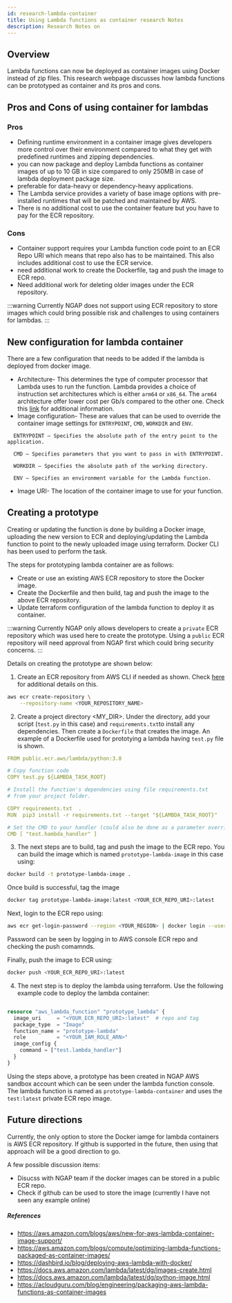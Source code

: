```yaml
---
id: research-lambda-container
title: Using Lambda functions as container research Notes
description: Research Notes on 
---
```


## Overview

Lambda functions can now be deployed as container images using Docker instead of zip files. This research webpage discusses how lambda functions can be prototyped as container and its pros and cons.

## Pros and Cons of using container for lambdas

### Pros
- Defining runtime environment in a container image gives developers more control over their environment compared to what they get with predefined runtimes and zipping dependencies. 
- you can now package and deploy Lambda functions as container images of up to 10 GB in size compared to only 250MB in case of lambda deployment package size. 
- preferable for data-heavy or dependency-heavy applications.
- The Lambda service provides a variety of base image options with pre-installed runtimes that will be patched and maintained by AWS.
- There is no additional cost to use the container feature but you have to pay for the ECR repository.

### Cons
- Container support requires your Lambda function code point to an ECR Repo URI which means that repo also has to be maintained. This also includes additional cost to use the ECR service.
- need additional work to create the Dockerfile, tag and push the image to ECR repo.
- Need additional work for deleting older images under the ECR repository.

:::warning
Currently NGAP does not support using ECR repository to store images which could bring possible risk and challenges to using containers for lambdas.
:::

## New configuration for lambda container
There are a few configuration that needs to be added if the lambda is deployed from docker image.
- Architecture- This  determines the type of computer processor that Lambda uses to run the function. Lambda provides a choice of instruction set architectures which is either `arm64` or `x86_64`. The `arm64` architecture offer lower cost per Gb/s compared to the other one. Check this [link](https://docs.aws.amazon.com/lambda/latest/dg/foundation-arch.html?icmpid=docs_lambda_help) for additional information.
- Image configuration- These are values that can be used to override the container image settings for `ENTRYPOINT`, `CMD`, `WORKDIR` and `ENV`.

```
  ENTRYPOINT – Specifies the absolute path of the entry point to the application.

  CMD – Specifies parameters that you want to pass in with ENTRYPOINT.

  WORKDIR – Specifies the absolute path of the working directory.

  ENV – Specifies an environment variable for the Lambda function.
```
- Image URI- The location of the container image to use for your function.


## Creating a prototype
Creating or updating the function is done by building a Docker image, uploading the new version to ECR and deploying/updating the Lambda function to point to the newly uploaded image using terraform. Docker CLI has been used to perform the task.

The steps for prototyping lambda container are as follows:
- Create or use an existing AWS ECR repository to store the Docker image. 
- Create the Dockerfile and then build, tag and push the image to the above ECR repository.
- Update terraform configuration of the lambda function to deploy it as container.

:::warning
Currently NGAP only allows developers to create a `private` ECR repository which was used here to create the prototype. Using a `public` ECR repository will need approval from NGAP first which could bring security concerns.
:::

Details on creating the prototype are shown below:

1. Create an ECR repository from AWS CLI if needed as shown. Check [here](https://docs.aws.amazon.com/AmazonECR/latest/userguide/getting-started-cli.html#cli-create-repository) for additional details on this.

```bash
aws ecr create-repository \
    --repository-name <YOUR_REPOSITORY_NAME>
```

2. Create a project directory <MY_DIR>. Under the directory, add  your script (`test.py` in this case) and `requirements.txt`to install any dependencies. Then  create a `Dockerfile` that creates the image. An example of a Dockerfile used for prototying a lambda having `test.py` file is shown.

```yaml
FROM public.ecr.aws/lambda/python:3.8

# Copy function code
COPY test.py ${LAMBDA_TASK_ROOT}

# Install the function's dependencies using file requirements.txt
# from your project folder.

COPY requirements.txt  .
RUN  pip3 install -r requirements.txt --target "${LAMBDA_TASK_ROOT}"

# Set the CMD to your handler (could also be done as a parameter override outside of the Dockerfile)
CMD [ "test.hambda_handler" ]

```

3. The next steps are to build, tag and push the image to the ECR repo. You can build the image which is named  `prototype-lambda-image` in this case using:

```bash
docker build -t prototype-lambda-image .
```
Once build is successful, tag the image

```bash
docker tag prototype-lambda-image:latest <YOUR_ECR_REPO_URI>:latest
```
Next, login to the ECR repo using:

```bash
aws ecr get-login-password --region <YOUR_REGION> | docker login --username AWS --password<YOUR_PASSWORD>
```
Password can be seen by logging in to AWS console ECR repo and checking the push comamnds.

Finally, push the image to ECR using:

```bash
docker push <YOUR_ECR_REPO_URI>:latest
```

4. The next step is to deploy the lambda using terraform. Use the following example code to deploy the lambda container:

```terraform

resource "aws_lambda_function" "prototype_lambda" {
  image_uri     = "<YOUR_ECR_REPO_URI>:latest"  # repo and tag
  package_type  = "Image"
  function_name = "prototype-lambda"
  role          = "<YOUR_IAM_ROLE_ARN>"
  image_config {
    command = ["test.lambda_handler"]
  }
}
```
Using the steps above, a prototype has been created in NGAP AWS sandbox account which can be seen under the lambda function console. The lambda function is named as `prototype-lambda-container` and uses the `test:latest` private ECR repo image.


## Future directions
Currently, the only option to store the Docker iamge for lambda containers is AWS ECR repository. If github is supported in the future, then using that approach will be a good direction to go.

A few possible discussion items:
- Disucss with NGAP team if the docker images can be stored in a public ECR repo.
- Check if github can be used to store the image (currently I have not seen any example online)

##### References
- https://aws.amazon.com/blogs/aws/new-for-aws-lambda-container-image-support/
- https://aws.amazon.com/blogs/compute/optimizing-lambda-functions-packaged-as-container-images/
- https://dashbird.io/blog/deploying-aws-lambda-with-docker/
- https://docs.aws.amazon.com/lambda/latest/dg/images-create.html
- https://docs.aws.amazon.com/lambda/latest/dg/python-image.html
- https://acloudguru.com/blog/engineering/packaging-aws-lambda-functions-as-container-images
